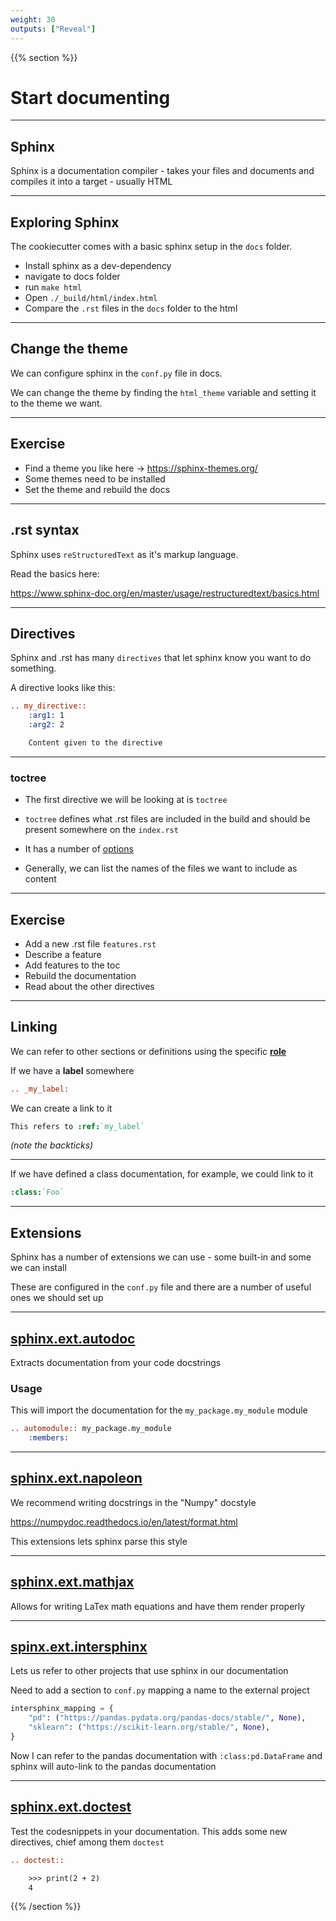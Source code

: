 ```yaml
---
weight: 30
outputs: ["Reveal"]
---
```


{{% section %}}

# Start documenting

---

## Sphinx

Sphinx is a documentation compiler - takes your files and documents and compiles it into a target - usually HTML

---

## Exploring Sphinx

The cookiecutter comes with a basic sphinx setup in the `docs` folder.

- Install sphinx as a dev-dependency
- navigate to docs folder
- run `make html`
- Open `./_build/html/index.html`
- Compare the `.rst` files in the `docs` folder to the html

---

## Change the theme

We can configure sphinx in the `conf.py` file in docs.

We can change the theme by finding the `html_theme` variable and setting it to the theme we want.


---

## Exercise

- Find a theme you like here -> https://sphinx-themes.org/
- Some themes need to be installed
- Set the theme and rebuild the docs

---

## .rst syntax

Sphinx uses `reStructuredText` as it's markup language.

Read the basics here: 

https://www.sphinx-doc.org/en/master/usage/restructuredtext/basics.html

---

## Directives

Sphinx and .rst has many `directives` that let sphinx know you want to do something.

A directive looks like this:

```rst
.. my_directive::
    :arg1: 1
    :arg2: 2

    Content given to the directive
```

---

### toctree

- The first directive we will be looking at is `toctree`

- `toctree` defines what .rst files are included in the build and should be present somewhere on the `index.rst`

- It has a number of [options](https://www.sphinx-doc.org/en/master/usage/restructuredtext/directives.html)

- Generally, we can list the names of the files we want to include as content

---

## Exercise

- Add a new .rst file `features.rst`
- Describe a feature
- Add features to the toc
- Rebuild the documentation
- Read about the other directives

---

## Linking

We can refer to other sections or definitions using the specific [**role**](https://www.sphinx-doc.org/en/master/usage/restructuredtext/roles.html)

If we have a **label** somewhere

```rst
.. _my_label:
```

We can create a link to it

```rst
This refers to :ref:`my_label`
```

*(note the backticks)*

---

If we have defined a class documentation, for example, we could link to it

```rst
:class:`Foo`
```

---

## Extensions

Sphinx has a number of extensions we can use - some built-in and some we can install

These are configured in the `conf.py` file and there are a number of useful ones we should set up

---

## [sphinx.ext.autodoc](https://www.sphinx-doc.org/en/master/usage/extensions/autodoc.html)

Extracts documentation from your code docstrings

### Usage

This will import the documentation for the `my_package.my_module` module

```rst
.. automodule:: my_package.my_module
    :members:
```

---

## [sphinx.ext.napoleon](https://www.sphinx-doc.org/en/master/usage/extensions/napoleon.html)

We recommend writing docstrings in the "Numpy" docstyle

https://numpydoc.readthedocs.io/en/latest/format.html


This extensions lets sphinx parse this style

---

## [sphinx.ext.mathjax](https://www.sphinx-doc.org/en/master/usage/extensions/math.html)

Allows for writing LaTex math equations and have them render properly

---

## [spinx.ext.intersphinx](https://www.sphinx-doc.org/en/master/usage/extensions/intersphinx.html)

Lets us refer to other projects that use sphinx in our documentation

Need to add a section to `conf.py` mapping a name to the external project

```python
intersphinx_mapping = {
    "pd": ("https://pandas.pydata.org/pandas-docs/stable/", None),
    "sklearn": ("https://scikit-learn.org/stable/", None),
}
```

Now I can refer to the pandas documentation with `:class:pd.DataFrame` and sphinx will auto-link to the pandas documentation

---

## [sphinx.ext.doctest](https://www.sphinx-doc.org/en/master/usage/extensions/doctest.html)

Test the codesnippets in your documentation. This adds some new directives, chief among them `doctest`

```rst
.. doctest::

    >>> print(2 + 2)
    4
```

{{% /section %}}